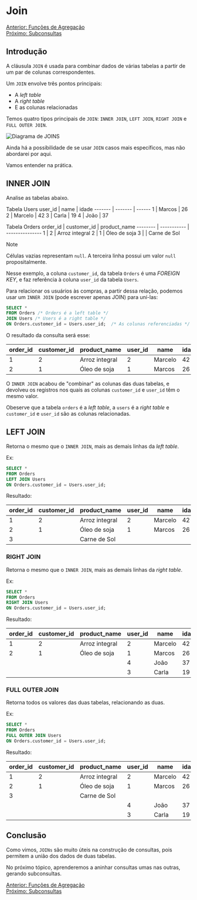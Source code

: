 # Join

[Anterior: Funções de Agregação](Funções-de-Agregação.md)
<br>
[Próximo: Subconsultas](Subconsultas.md)

## Introdução

A cláusula `JOIN` é usada para combinar dados de várias tabelas a partir de um par de colunas correspondentes.

Um `JOIN` envolve três pontos principais:
- A *left table*
- A *right table*
- E as colunas relacionadas

Temos quatro tipos principais de `JOIN`: `INNER JOIN`, `LEFT JOIN`, `RIGHT JOIN` e `FULL OUTER JOIN`.

![Diagrama de JOINS](https://www.dofactory.com/img/sql/sql-joins.png)

Ainda há a possibilidade de se usar `JOIN` casos mais específicos, mas não abordarei por aqui.

Vamos entender na prática.

## INNER JOIN

Analise as tabelas abaixo.

Tabela Users
 user_id |  name   | idade
 ------- | ------- | ------
  1      | Marcos  |    26
  2      | Marcelo |    42
  3      | Carla   |    19
  4      | João    |    37

Tabela Orders
 order_id | customer_id |  product_name
 -------- | ----------- | ---------------
  1       |           2 | Arroz integral
  2       |           1 | Óleo de soja
  3       |             | Carne de Sol

> [!NOTE]
> Células vazias representam `null`. A terceira linha possui um valor `null` propositalmente.

Nesse exemplo, a coluna `customer_id`, da tabela `Orders` é uma *FOREIGN KEY*, e faz referência à coluna `user_id` da tabela `Users`.

Para relacionar os usuários às compras, a partir dessa relação, podemos usar um `INNER JOIN` (pode escrever apenas JOIN) para uní-las:

```sql
SELECT * 
FROM Orders /* Orders é a left table */
JOIN Users /* Users é a right table */
ON Orders.customer_id = Users.user_id;  /* As colunas referenciadas */
```

O resultado da consulta será esse:

 order_id | customer_id |  product_name  | user_id |  name   | idade
 -------- | ----------- | -------------- | ------- | ------- | ------
  1       |           2 | Arroz integral |       2 | Marcelo |    42
  2       |           1 | Óleo de soja   |       1 | Marcos  |    26

O `INNER JOIN` acabou de "combinar" as colunas das duas tabelas, e devolveu os registros nos quais as colunas `customer_id` e `user_id` têm o mesmo valor.

Obeserve que a tabela `orders` é a *left table*, a `users` é a *right table* e `customer_id` e `user_id` são as colunas relacionadas.

## LEFT JOIN

Retorna o mesmo que o `INNER JOIN`, mais as demais linhas da *left table*.

Ex:

```sql
SELECT * 
FROM Orders 
LEFT JOIN Users
ON Orders.customer_id = Users.user_id;
```

Resultado:

| order_id | customer_id |  product_name  | user_id |  name   | idade |
| -------- | ----------- | -------------- | ------- | ------- | ----- |
|        1 |           2 | Arroz integral |       2 | Marcelo |    42 |
|        2 |           1 | Óleo de soja   |       1 | Marcos  |    26 |
|        3 |             | Carne de Sol   |         |         |       |

### RIGHT JOIN

Retorna o mesmo que o `INNER JOIN`, mais as demais linhas da *right table*.

Ex:

```sql
SELECT * 
FROM Orders 
RIGHT JOIN Users
ON Orders.customer_id = Users.user_id;
```

Resultado:

| order_id | customer_id |  product_name  | user_id |  name   | idade |
| -------- | ----------- | -------------- | ------- | ------- | ----- |
|        1 |           2 | Arroz integral |       2 | Marcelo |    42 |
|        2 |           1 | Óleo de soja   |       1 | Marcos  |    26 |
|          |             |                |       4 | João    |    37 |
|          |             |                |       3 | Carla   |    19 |

### FULL OUTER JOIN

Retorna todos os valores das duas tabelas, relacionando as duas.

Ex:

```sql
SELECT * 
FROM Orders 
FULL OUTER JOIN Users
ON Orders.customer_id = Users.user_id;
```

Resultado:

| order_id | customer_id |  product_name  | user_id |  name   | idade |
| -------- | ----------- | -------------- | ------- | ------- | ----- |
|        1 |           2 | Arroz integral |       2 | Marcelo |    42 |
|        2 |           1 | Óleo de soja   |       1 | Marcos  |    26 |
|        3 |             | Carne de Sol   |         |         |       |
|          |             |                |       4 | João    |    37 |
|          |             |                |       3 | Carla   |    19 |

## Conclusão

Como vimos, `JOINs` são muito úteis na construção de consultas, pois permitem a união dos dados de duas tabelas.

No próximo tópico, aprenderemos a aninhar consultas umas nas outras, gerando subconsultas.

[Anterior: Funções de Agregação](Funções-de-Agregação.md)
<br>
[Próximo: Subconsultas](Subconsultas.md)
